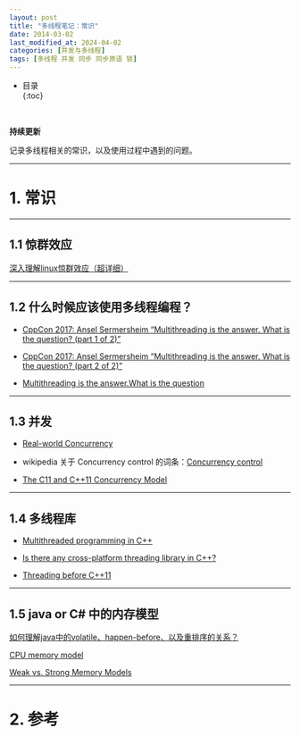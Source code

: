 ```yaml
---
layout: post
title: "多线程笔记：常识"
date: 2014-03-02
last_modified_at: 2024-04-02
categories: [并发与多线程]
tags: [多线程 并发 同步 同步原语 锁]
---
```


* 目录  
{:toc}
<br/>

**持续更新**   

记录多线程相关的常识，以及使用过程中遇到的问题。    

---

# 1. 常识

---

## 1.1 惊群效应

[深入理解linux惊群效应（超详细）](https://zhuanlan.zhihu.com/p/696195062)    


---

## 1.2 什么时候应该使用多线程编程？

* [CppCon 2017: Ansel Sermersheim “Multithreading is the answer. What is the question? (part 1 of 2)”](https://www.youtube.com/watch?v=GNw3RXr-VJk)

* [CppCon 2017: Ansel Sermersheim “Multithreading is the answer. What is the question? (part 2 of 2)”](https://www.youtube.com/watch?v=sDLQWivf1-I)

* [Multithreading is the answer.What is the question](https://www.copperspice.com/pdf/ACCU-Multi-Threading.pdf)

---

## 1.3 并发

* [Real-world Concurrency](https://queue.acm.org/detail.cfm?id=1454462)   

* wikipedia 关于 Concurrency control 的词条：[Concurrency control](https://en.wikipedia.org/wiki/Concurrency_control)

* [The C11 and C++11 Concurrency Model](https://www.cs.kent.ac.uk/people/staff/mjb211/docs/toc.pdf)   

---

## 1.4 多线程库

* [Multithreaded programming in C++](https://www.incredibuild.com/blog/multithreaded-programming-in-c)

* [Is there any cross-platform threading library in C++?](https://stackoverflow.com/questions/2561471/is-there-any-cross-platform-threading-library-in-c)

* [Threading before C++11](https://bajamircea.github.io/coding/cpp/2019/10/29/threading-before-cpp11.html)

---

## 1.5 java or C# 中的内存模型

[如何理解java中的volatile、happen-before、以及重排序的关系？](https://www.zhihu.com/question/499586720/answer/2350034212)

[CPU memory model](https://bajamircea.github.io/coding/cpp/2019/10/25/cpu-memory-model.html)

[Weak vs. Strong Memory Models](https://preshing.com/20120930/weak-vs-strong-memory-models/) 

---

# 2. 参考
